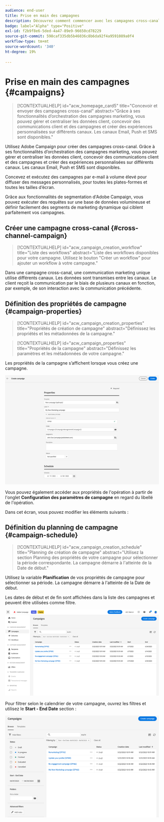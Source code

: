 ```yaml
---
audience: end-user
title: Prise en main des campagnes
description: Découvrez comment commencer avec les campagnes cross-canal.
badge: label="Alpha" type="Positive"
exl-id: f2b9f8e6-5ded-4a47-89e9-96650cd78229
source-git-commit: 598caf335db5b46036c8b6da92f4a9591089a0f4
workflow-type: tm+mt
source-wordcount: '340'
ht-degree: 19%

---
```


# Prise en main des campagnes {#campaigns}

>[!CONTEXTUALHELP]
>id="acw_homepage_card5"
>title="Concevoir et envoyer des campagnes cross-canal"
>abstract="Grâce à ses fonctionnalités d’orchestration des campagnes marketing, vous pouvez gérer et centraliser les données client, concevoir des communications client et des campagnes et créer des expériences personnalisées sur différents canaux. Les canaux Email, Push et SMS sont disponibles."

Utilisez Adobe Campaign pour créer des campagnes cross-canal. Grâce à ses fonctionnalités d’orchestration des campagnes marketing, vous pouvez gérer et centraliser les données client, concevoir des communications client et des campagnes et créer des expériences personnalisées sur différents canaux. Les canaux Email, Push et SMS sont disponibles.

Concevez et exécutez des campagnes par e-mail à volume élevé pour diffuser des messages personnalisés, pour toutes les plates-formes et toutes les tailles d’écran.
<!--Measure the effectiveness of your deliveries with detailed reports including thecounts of opens, clicks, forwards, and more.--> Grâce aux fonctionnalités de segmentation d&#39;Adobe Campaign, vous pouvez exécuter des requêtes sur une base de données volumineuse et définir facilement des segments de marketing dynamique qui ciblent parfaitement vos campagnes.

## Créer une campagne cross-canal {#cross-channel-campaign}


>[!CONTEXTUALHELP]
>id="acw_campaign_creation_workflow"
>title="Liste des workflows"
>abstract="Liste des workflows disponibles pour votre campagne. Utilisez le bouton &quot;Créer un workflow&quot; pour ajouter un workflow à votre campagne."

Dans une campagne cross-canal, une communication marketing unique utilise différents canaux. Les données sont transmises entre les canaux. Le client reçoit la communication par le biais de plusieurs canaux en fonction, par exemple, de son interaction avec la communication précédente.

## Définition des propriétés de campagne {#campaign-properties}

>[!CONTEXTUALHELP]
>id="acw_campaign_creation_properties"
>title="Propriétés de création de campagne"
>abstract="Définissez les propriétés et les métadonnées de la campagne."

>[!CONTEXTUALHELP]
>id="acw_campaign_properties"
>title="Propriétés de la campagne"
>abstract="Définissez les paramètres et les métadonnées de votre campagne."

Les propriétés de la campagne s’affichent lorsque vous créez une campagne.

![Définition des propriétés de campagne](assets/campaign-properties.png)

Vous pouvez également accéder aux propriétés de l&#39;opération à partir de l&#39;onglet **Configuration des paramètres de campagne** en regard du libellé de l&#39;opération.

Dans cet écran, vous pouvez modifier les éléments suivants :



## Définition du planning de campagne {#campaign-schedule}

>[!CONTEXTUALHELP]
>id="acw_campaign_creation_schedule"
>title="Planning de création de campagne"
>abstract="Utilisez la section Planning des propriétés de votre campagne pour sélectionner la période correspondante. La campagne démarre à l&#39;atteinte de la Date de début."

Utilisez la variable **Planification** de vos propriétés de campagne pour sélectionner sa période. La campagne démarre à l&#39;atteinte de la Date de début.

Les dates de début et de fin sont affichées dans la liste des campagnes et peuvent être utilisées comme filtre.

![Liste des campagnes](assets/campaign-list.png)

Pour filtrer selon le calendrier de votre campagne, ouvrez les filtres et utilisez le **Start - End Date** section :

![Liste des campagnes](assets/campaign-filter-on-dates.png)

